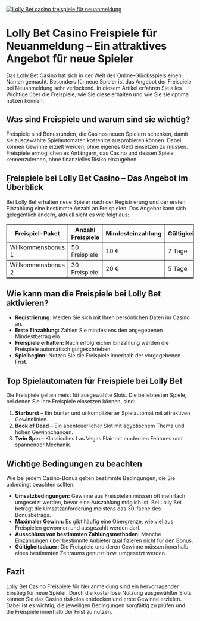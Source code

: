 [![Lolly Bet casino freispiele für neuanmeldung](https://123-caf.pages.dev/gitsignup.png)](https://vrmoo.ru/Bt82HjjY)

<h1>Lolly Bet Casino Freispiele für Neuanmeldung – Ein attraktives Angebot für neue Spieler</h1>  <p>Das Lolly Bet Casino hat sich in der Welt des Online-Glücksspiels einen Namen gemacht. Besonders für neue Spieler ist das Angebot der Freispiele bei Neuanmeldung sehr verlockend. In diesem Artikel erfahren Sie alles Wichtige über die Freispiele, wie Sie diese erhalten und wie Sie sie optimal nutzen können.</p>  <h2>Was sind Freispiele und warum sind sie wichtig?</h2>  <p>Freispiele sind Bonusrunden, die Casinos neuen Spielern schenken, damit sie ausgewählte Spielautomaten kostenlos ausprobieren können. Dabei können Gewinne erzielt werden, ohne eigenes Geld einsetzen zu müssen. Freispiele ermöglichen es Anfängern, das Casino und dessen Spiele kennenzulernen, ohne finanzielles Risiko einzugehen.</p>  <h2>Freispiele bei Lolly Bet Casino – Das Angebot im Überblick</h2>  <p>Bei Lolly Bet erhalten neue Spieler nach der Registrierung und der ersten Einzahlung eine bestimmte Anzahl an Freispielen. Das Angebot kann sich gelegentlich ändern, aktuell sieht es wie folgt aus:</p>  <table border="1" cellpadding="8" cellspacing="0">   <thead>     <tr>       <th>Freispiel-Paket</th>       <th>Anzahl Freispiele</th>       <th>Mindesteinzahlung</th>       <th>Gültigkeit</th>       <th>Spielbeschränkungen</th>     </tr>   </thead>   <tbody>     <tr>       <td>Willkommensbonus 1</td>       <td>50 Freispiele</td>       <td>10 €</td>       <td>7 Tage</td>       <td>Starburst, Twin Spin</td>     </tr>     <tr>       <td>Willkommensbonus 2</td>       <td>30 Freispiele</td>       <td>20 €</td>       <td>5 Tage</td>       <td>Book of Dead</td>     </tr>   </tbody> </table>  <h2>Wie kann man die Freispiele bei Lolly Bet aktivieren?</h2>  <ul>   <li><strong>Registrierung:</strong> Melden Sie sich mit Ihren persönlichen Daten im Casino an.</li>   <li><strong>Erste Einzahlung:</strong> Zahlen Sie mindestens den angegebenen Mindestbetrag ein.</li>   <li><strong>Freispiele erhalten:</strong> Nach erfolgreicher Einzahlung werden die Freispiele automatisch gutgeschrieben.</li>   <li><strong>Spielbeginn:</strong> Nutzen Sie die Freispiele innerhalb der vorgegebenen Frist.</li> </ul>  <h2>Top Spielautomaten für Freispiele bei Lolly Bet</h2>  <p>Die Freispiele gelten meist für ausgewählte Slots. Die beliebtesten Spiele, bei denen Sie Ihre Freispiele einsetzen können, sind:</p>  <ol>   <li><strong>Starburst</strong> – Ein bunter und unkomplizierter Spielautomat mit attraktiven Gewinnlinien.</li>   <li><strong>Book of Dead</strong> – Ein abenteuerlicher Slot mit ägyptischem Thema und hohen Gewinnchancen.</li>   <li><strong>Twin Spin</strong> – Klassisches Las Vegas Flair mit modernen Features und spannender Mechanik.</li> </ol>  <h2>Wichtige Bedingungen zu beachten</h2>  <p>Wie bei jedem Casino-Bonus gelten bestimmte Bedingungen, die Sie unbedingt beachten sollten:</p>  <ul>   <li><strong>Umsatzbedingungen:</strong> Gewinne aus Freispielen müssen oft mehrfach umgesetzt werden, bevor eine Auszahlung möglich ist. Bei Lolly Bet beträgt die Umsatzanforderung meistens das 30-fache des Bonusbetrags.</li>   <li><strong>Maximaler Gewinn:</strong> Es gibt häufig eine Obergrenze, wie viel aus Freispielen gewonnen und ausgezahlt werden darf.</li>   <li><strong>Ausschluss von bestimmten Zahlungsmethoden:</strong> Manche Einzahlungen über bestimmte Anbieter qualifizieren nicht für den Bonus.</li>   <li><strong>Gültigkeitsdauer:</strong> Die Freispiele und deren Gewinne müssen innerhalb eines bestimmten Zeitraums genutzt bzw. umgesetzt werden.</li> </ul>  <h2>Fazit</h2>  <p>Lolly Bet Casino Freispiele für Neuanmeldung sind ein hervorragender Einstieg für neue Spieler. Durch die kostenlose Nutzung ausgewählter Slots können Sie das Casino risikolos entdecken und erste Gewinne erzielen. Dabei ist es wichtig, die jeweiligen Bedingungen sorgfältig zu prüfen und die Freispiele innerhalb der Frist zu nutzen.</p>